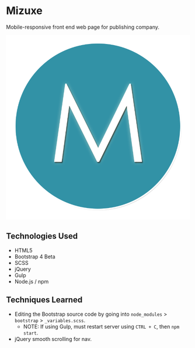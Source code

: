 # Mizuxe

Mobile-responsive front end web page for publishing company.

![Mizuxe](https://github.com/toddcf/mizuxe/blob/master/src/img/mlogo.png "Mizuxe")

## Technologies Used

- HTML5
- Bootstrap 4 Beta
- SCSS
- jQuery
- Gulp
- Node.js / npm

## Techniques Learned

- Editing the Bootstrap source code by going into `node_modules` > `bootstrap` > `_variables.scss`.
  - NOTE: If using Gulp, must restart server using `CTRL + C`, then `npm start`.
- jQuery smooth scrolling for nav.